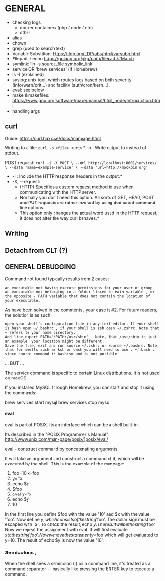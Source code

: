 # GENERAL

- checking logs
    - docker containers (php / node / etc)
    - other
- alias
- chown
- grep (used to search text)
- Variable Substition: https://tldp.org/LDP/abs/html/varsubn.html
- Filepath / echo https://golang.org/pkg/path/filepath/#Match
- symlink: 'ln -s source_file symbolic_link'
- service OR 'brew services' (if Homebrew)
- ls -l (explained)
- syslog:  unix tool, which routes logs based on both severity (info/warn/crit...) and facility (auth/cron/kern...).
- eval: see below
- make & makefiles: https://www.gnu.org/software/make/manual/html_node/Introduction.html
- handling args

## curl

Guide: https://curl.haxx.se/docs/manpage.html

Writing to a file: `curl -o <file> <uri>` 
    * -o :  Write output to <file> instead of stdout.

POST request: `curl -i -X POST \
  --url http://localhost:8001/services/ \
  --data 'name=example-service' \
  --data 'url=http://mockbin.org'`
  * -i : Include the HTTP response headers in the output.*
  * -X, --request:
    - (HTTP) Specifies a custom request method to use when 
    communicating with the HTTP server.
    - Normally you don't need this option. 
    All sorts of GET, HEAD, POST and PUT requests are 
    rather invoked by using dedicated command line options. 
    - This option only changes the actual 
    word used in the HTTP request, 
    it does not alter the way curl behaves.*


## Writing

## Detach from CLT (?)

## GENERAL DEBUGGING

Command not found typically results from 2 cases:

    an executable not having execute permissions for your user or group
    an executable not belonging to a folder listed in PATH variable , or the opposite - PATH variable that does not contain the location of your executable.

As have been solved in the comments , your case is #2. For future readers, the solution is as such:

    open your shell's configuration file in any text editor. If your shell is bash open ~/.bashrc , if your shell is zsh open ~/.zshrc. Note that ~ refers to your home directory.
    Add line export PATH="$PATH:/usr/sbin" . Note, that /usr/sbin is just an example, your location might be different.
    Save the file, exit and run source ~/.zshrc or source ~/.bashrc. Note, that for shells such as ksh or dash you will need to use . ~/.bashrc since source command is bashism and is not portable

...
BUT
...


The service command is specific to certain Linux distributions. It is not used on macOS.

If you installed MySQL through Homebrew, you can start and stop it using the commands:

brew services start mysql
brew services stop mysql

#### eval

eval is part of POSIX. Its an interface which can be a shell built-in.

Its described in the "POSIX Programmer's Manual": http://www.unix.com/man-page/posix/1posix/eval/

eval - construct command by concatenating arguments

It will take an argument and construct a command of it, which will be executed by the shell. This is the example of the manpage:

1) foo=10 x=foo
2) y='$'$x
3) echo $y
4) $foo
5) eval y='$'$x
6) echo $y
7) 10

In the first line you define $foo with the value '10' and $x with the value 'foo'.
Now define $y, which consists of the string '$foo'. The dollar sign must be escaped with '$'.
To check the result, echo $y.
The result will be the string '$foo'
Now we repeat the assignment with eval. It will first evaluate $x to the string 'foo'. Now we have the statement y=$foo which will get evaluated to y=10.
The result of echo $y is now the value '10'.


### Semicolons ;

When the shell sees a semicolon (;) 
on a command line, it's treated as a 
command separator -- basically like 
pressing the ENTER key to execute a command. 
